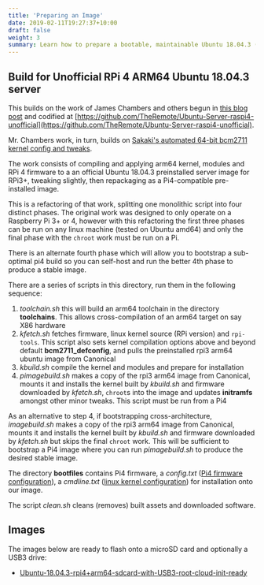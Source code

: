 ```yaml
---
title: 'Preparing an Image'
date: 2019-02-11T19:27:37+10:00
draft: false
weight: 3
summary: Learn how to prepare a bootable, maintainable Ubuntu 18.04.3 (arm64) image for a Raspberry Pi 4.
---
```

## Build for Unofficial RPi 4 ARM64 Ubuntu 18.04.3 server

This builds on the work of James Chambers and others begun in [this blog post](https://jamesachambers.com/raspberry-pi-4-ubuntu-server-desktop-18-04-3-image-unofficial/)
and codified at [https://github.com/TheRemote/Ubuntu-Server-raspi4-unofficial](https://github.com/TheRemote/Ubuntu-Server-raspi4-unofficial).

Mr. Chambers work, in turn, builds on [Sakaki's automated 64-bit bcm2711 kernel config and tweaks](https://github.com/sakaki-/bcm2711-kernel-bis).

The work consists of compiling and applying arm64 kernel, modules and RPi 4 firmware to a an official Ubuntu 18.04.3 
preinstalled server image for RPi3+, tweaking slightly, then repackaging as a Pi4-compatible pre-installed image.

This is a refactoring of that work, splitting one monolithic script into four distinct phases.
The original work was designed to only operate on a Raspberry Pi 3+ or 4, however with this refactoring
the first three phases can be run on any linux machine (tested on Ubuntu amd64) and only the final
phase with the `chroot` work must be run on a Pi.

There is an alternate fourth phase which will allow you to bootstrap a sub-optimal pi4 build so 
you can self-host and run the better 4th phase to produce a stable image.

There are a series of scripts in this directory, run them in the following sequence:

1. _toolchain.sh_ this will build an arm64 toolchain in the directory __toolchains__. This allows cross-compilation of an arm64 target on say X86 hardware
2. _kfetch.sh_ fetches firmware, linux kernel source (RPi version) and `rpi-tools`. This script also sets kernel compilation options above and beyond default __bcm2711_defconfig__, and pulls the preinstalled rpi3 arm64 ubuntu image from Canonical
3. _kbuild.sh_ compile the kernel and modules and prepare for installation
4. _pimagebuild.sh_ makes a copy of the rpi3 arm64 image from Canonical, mounts it and installs the kernel built by _kbuild.sh_ and firmware downloaded by _kfetch.sh_, `chroot`s into the image and updates __initramfs__ amongst other minor tweaks. This script must be run from a Pi4

As an alternative to step 4, if bootstrapping cross-architecture, _imagebuild.sh_ makes a copy of the rpi3 arm64 image from Canonical, mounts it and installs the kernel built by _kbuild.sh_ and firmware downloaded by _kfetch.sh_ but skips the final `chroot` work. This will be sufficient to bootstrap a Pi4 image where you can run _pimagebuild.sh_ to produce the desired stable image.

The directory __bootfiles__ contains Pi4 firmware, a _config.txt_ ([Pi4 firmware configuration](https://www.raspberrypi.org/documentation/configuration/config-txt/README.md)), a _cmdline.txt_ ([linux kernel configuration](https://www.kernel.org/doc/html/v4.19/admin-guide/kernel-parameters.html)) for installation onto our image.

The script _clean.sh_ cleans (removes) built assets and downloaded software.

## Images

The images below are ready to flash onto a microSD card and optionally a USB3 drive:

- [Ubuntu-18.04.3-rpi4+arm64-sdcard-with-USB3-root-cloud-init-ready](https://rpi4utils.s3.amazonaws.com/images/ubuntu-18.04.3-preinstalled-server-arm64%2Braspi4-usb3root-20190922.img.xz)
